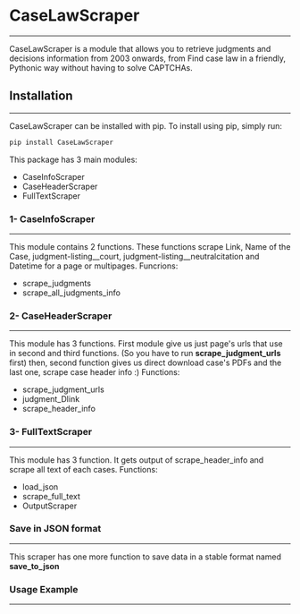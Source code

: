 # **CaseLawScraper**
------
CaseLawScraper is a module that allows you to retrieve judgments and decisions information from 2003 onwards, from Find case law in a friendly, Pythonic way without having to solve CAPTCHAs.

## Installation
-----
CaseLawScraper can be installed with pip. To install using pip, simply run:
```python
pip install CaseLawScraper
```
This package has 3 main modules:
* CaseInfoScraper
* CaseHeaderScraper
* FullTextScraper

### 1- CaseInfoScraper
---
This module contains 2 functions. These functions scrape Link, Name of the Case, judgment-listing__court, judgment-listing__neutralcitation and Datetime for a page or multipages.
Funcrions:
* scrape_judgments
* scrape_all_judgments_info

### 2- CaseHeaderScraper
---
This module has 3 functions. First module give us just page's urls that use in second and third functions. (So you have to run **scrape_judgment_urls** first) then, second function gives us direct download case's PDFs and the last one, scrape case header info :)
Functions:
* scrape_judgment_urls
* judgment_Dlink
* scrape_header_info

### 3- FullTextScraper
---
This module has 3 function. It gets output of scrape_header_info and scrape all text of each cases.
Functions:
* load_json
* scrape_full_text
* OutputScraper

### Save in JSON format
----
This scraper has one more function to save data in a stable format named **save_to_json**

### Usage Example
---
```python



```